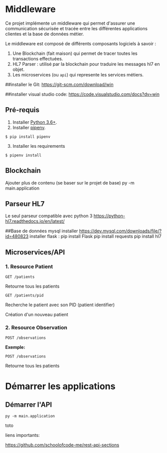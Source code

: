 # Middleware
Ce projet implémente un middleware qui permet d'assurer une communication sécurisée et tracée entre les différentes applications clientes et la base de données métier.

Le middleware est composé de différents composants logiciels à savoir :

1. Une Blockchain (fait maison) qui permet de tracer toutes les transactions effectuées.
2. HL7 Parser : utilisé par la blockchain pour traduire les messages hl7 en objet.
3. Les microservices (ou `api`) qui represente les services métiers.

##installer le Git:
https://git-scm.com/download/win

##installer visual studio code:
https://code.visualstudio.com/docs?dv=win

## Pré-requis
1. Installer [Python 3.6+](https://www.python.org/downloads/).
2. Installer [pipenv](https://github.com/kennethreitz/pipenv). 
```
$ pip install pipenv 
```
3. Installer les requirements  
```
$ pipenv install 
``` 
    
## Blockchain
Ajouter plus de contenu (se baser sur le projet de base)
py -m main.application

## Parseur HL7
Le seul parseur compatible avec python 3
https://python-hl7.readthedocs.io/en/latest/

##Base de données mysql
installer  https://dev.mysql.com/downloads/file/?id=480823
installer flask : 
pip install Flask
pip install requests
pip install hl7


## Microservices/API

### 1. Resource Patient
```
GET /patients
```
Retourne tous les patients
```
GET /patients/pid
```
Recherche le patient avec son PID (patient identifier)

Création d'un nouveau patient

### 2. Resource Observation
```
POST /observations
```
**Exemple:**
```
POST /observations
```

Retourne tous les patients


# Démarrer les applications

## Démarrer l'API
```
py -m main.application
```

toto 

liens importants: 

https://github.com/schoolofcode-me/rest-api-sections

